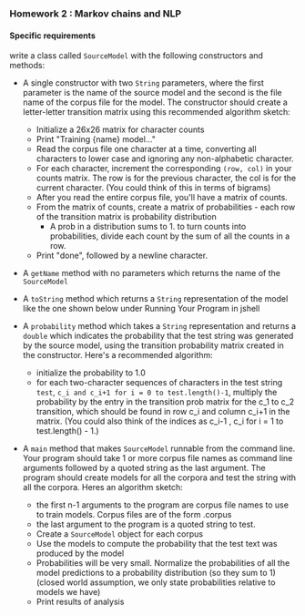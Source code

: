 ### Homework 2 : Markov chains and NLP

#### Specific requirements

write a class called `SourceModel` with the following constructors and methods: 
- A single constructor with two `String` parameters, where the first parameter is the name of the source model and the second is the file name of the corpus file for the model. The constructor should create a letter-letter transition matrix using this recommended algorithm sketch:
    - Initialize a 26x26 matrix for character counts
    - Print "Training {name} model..."
    - Read the corpus file one character at a time, converting all characters to lower case and ignoring any non-alphabetic character.
    - For each character, increment the corresponding `(row, col)` in your counts matrix. The row is for the previous character, the col is for the current character. (You could think of this in terms of bigrams)
    - After you read the entire corpus file, you'll have a matrix of counts.
    - From the matrix of counts, create a matrix of probabilities - each row of the transition matrix is probability distribution
        - A prob in a distribution sums to 1. to turn counts into probabilities, divide each count by the sum of all the counts in a row. 
    - Print "done", followed by a newline character.

- A `getName` method with no parameters which returns the name of the `SourceModel`
- A `toString` method which returns a `String` representation of the model like the one shown below under Running Your Program in jshell
- A `probability` method which takes a `String` representation and returns a `double` which indicates the probability  that the test string was generated by the source model, using the transition probability matrix created in the constructor. Here's a recommended algorithm:
    - initialize the probability to 1.0
    - for each two-character sequences of characters in the test string `test`, `c_i and c_i+1 for i = 0 to test.length()-1`, multiply the probability by the entry in the transition prob matrix for the c_1 to c_2 transition, which should be found in row c_i and column c_i+1 in the matrix. (You could also think of the indices as c_i-1 , c_i for i = 1 to test.length() - 1.)

- A `main` method that makes `SourceModel` runnable from the command line. Your program should take 1 or more corpus file names as command line arguments followed by a quoted string as the last argument. The program should create models for all the corpora and test the string with all the corpora. Heres an algorithm sketch:
    - the first n-1 arguments to the program are corpus file names to use to train models. Corpus files are of the form .corpus 
    - the last argument to the program is a quoted string to test.
    - Create a `SourceModel` object for each corpus
    - Use the models to compute the probability that the test text was produced by the model 
    - Probabilities will be very small. Normalize the probabilities of all the model predictions to a probability distribution (so they sum to 1) (closed world assumption, we only state probabilities relative to models we have)
    - Print results of analysis

    
